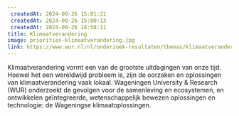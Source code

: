 ```yaml
---
 createdAt: 2024-09-26 15:01:21
 createdAt: 2024-09-26 15:00:13
 createdAt: 2024-09-26 14:58:11
title: Klimaatverandering
image: priorities-klimaatverandering.jpg
link: https://www.wur.nl/nl/onderzoek-resultaten/themas/klimaatverandering.htm
---
```


Klimaatverandering vormt een van de grootste uitdagingen van onze tijd. Hoewel het een wereldwijd probleem is, zijn de oorzaken en oplossingen van klimaatverandering vaak lokaal. Wageningen University & Research (WUR) onderzoekt de gevolgen voor de samenleving en ecosystemen, en ontwikkelen geïntegreerde, wetenschappelijk bewezen oplossingen en technologie: de Wageningse klimaatoplossingen.

